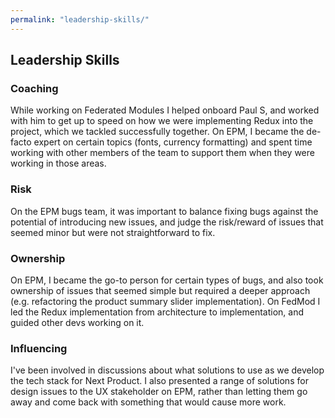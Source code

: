 ```yaml
---
permalink: "leadership-skills/"
---
```


## Leadership Skills

### Coaching

While working on Federated Modules I helped onboard Paul S, and worked with him to get up to speed on how we were implementing Redux into the project, which we tackled successfully together. On EPM, I became the de-facto expert on certain topics (fonts, currency formatting) and spent time working with other members of the team to support them when they were working in those areas.

### Risk

On the EPM bugs team, it was important to balance fixing bugs against the potential of introducing new issues, and judge the risk/reward of issues that seemed minor but were not straightforward to fix.

### Ownership

On EPM, I became the go-to person for certain types of bugs, and also took ownership of issues that seemed simple but required a deeper approach (e.g. refactoring the product summary slider implementation). On FedMod I led the Redux implementation from architecture to implementation, and guided other devs working on it.

### Influencing

I've been involved in discussions about what solutions to use as we develop the tech stack for Next Product. I also presented a range of solutions for design issues to the UX stakeholder on EPM, rather than letting them go away and come back with something that would cause more work.
